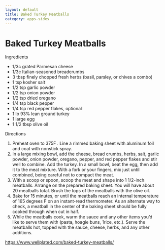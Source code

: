 ```yaml
---
layout: default
title: Baked Turkey Meatballs
category: apps-sides
---
```

# Baked Turkey Meatballs

Ingredients
  * 1/3c grated Parmesan cheese
  * 1/3c Italian-seasoned breadcrumbs
  * 3 tbsp finely chopped fresh herbs (basil, parsley, or chives a combo)
  * 1 tsp kosher salt
  * 1/2 tsp garlic powder
  * 1/2 tsp onion powder
  * 1/2 tsp dried oregano
  * 1/4 tsp black pepper
  * 1/4 tsp red pepper flakes, optional
  * 1 lb 93% lean ground turkey
  * 1 large egg
  * 1 1/2 tbsp olive oil

Directions
  1. Preheat oven to 375F . Line a rimmed baking sheet with aluminum foil and coat with nonstick spray.
  2. In a large mixing bowl, add the cheese, bread crumbs, herbs, salt, garlic powder, onion powder, oregano, pepper, and red pepper flakes and stir well to combine. Add the turkey. In a small bowl, beat the egg, then add it to the meat mixture. With a fork or your fingers, mix just until combined, being careful not to compact the meat.
  3. With a scoop or spoon, scoop the meat and shape into 1 1/2-inch meatballs. Arrange on the prepared baking sheet. You will have about 20 meatballs total. Brush the tops of the meatballs with the olive oil.
  4. Bake for 15 minutes, or until the meatballs reach an internal temperature of 165 degrees F on an instant-read thermometer. As an alternate way to check, a meatball in the center of the baking sheet should be fully cooked through when cut in half.
  5. While the meatballs cook, warm the sauce and any other items you’d like to serve them with (pasta, hoagie buns, 1rice, etc.). Serve the meatballs hot, topped with the sauce, cheese, herbs, and any other additions.

<https://www.wellplated.com/baked-turkey-meatballs/>